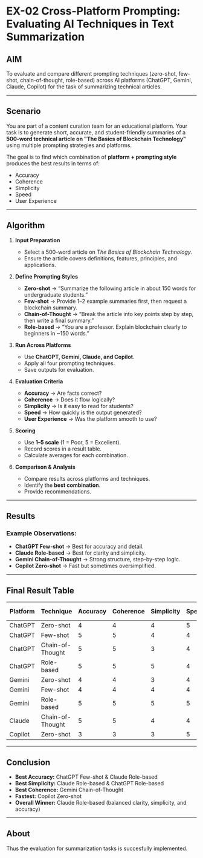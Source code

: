 # EX-02 Cross-Platform Prompting: Evaluating AI Techniques in Text Summarization

## AIM
To evaluate and compare different prompting techniques (zero-shot, few-shot, chain-of-thought, role-based) across AI platforms (ChatGPT, Gemini, Claude, Copilot) for the task of summarizing technical articles.

---

## Scenario
You are part of a content curation team for an educational platform. Your task is to generate short, accurate, and student-friendly summaries of a **500-word technical article on "The Basics of Blockchain Technology"** using multiple prompting strategies and platforms.  

The goal is to find which combination of **platform + prompting style** produces the best results in terms of:
- Accuracy  
- Coherence  
- Simplicity  
- Speed  
- User Experience  

---

## Algorithm

1. **Input Preparation**  
   - Select a 500-word article on *The Basics of Blockchain Technology*.  
   - Ensure the article covers definitions, features, principles, and applications.  

2. **Define Prompting Styles**  
   - **Zero-shot** → “Summarize the following article in about 150 words for undergraduate students.”  
   - **Few-shot** → Provide 1–2 example summaries first, then request a blockchain summary.  
   - **Chain-of-Thought** → “Break the article into key points step by step, then write a final summary.”  
   - **Role-based** → “You are a professor. Explain blockchain clearly to beginners in ~150 words.”  

3. **Run Across Platforms**  
   - Use **ChatGPT, Gemini, Claude, and Copilot**.  
   - Apply all four prompting techniques.  
   - Save outputs for evaluation.  

4. **Evaluation Criteria**  
   - **Accuracy** → Are facts correct?  
   - **Coherence** → Does it flow logically?  
   - **Simplicity** → Is it easy to read for students?  
   - **Speed** → How quickly is the output generated?  
   - **User Experience** → Was the platform smooth to use?  

5. **Scoring**  
   - Use **1–5 scale** (1 = Poor, 5 = Excellent).  
   - Record scores in a result table.  
   - Calculate averages for each combination.  

6. **Comparison & Analysis**  
   - Compare results across platforms and techniques.  
   - Identify the **best combination**.  
   - Provide recommendations.  

---

## Results

### Example Observations:
- **ChatGPT Few-shot** → Best for accuracy and detail.  
- **Claude Role-based** → Best for clarity and simplicity.  
- **Gemini Chain-of-Thought** → Strong structure, step-by-step logic.  
- **Copilot Zero-shot** → Fast but sometimes oversimplified.  

---

## Final Result Table

| Platform | Technique       | Accuracy | Coherence | Simplicity | Speed | User Exp. | Avg Score |
|----------|----------------|----------|-----------|------------|-------|-----------|-----------|
| ChatGPT  | Zero-shot      | 4        | 4         | 4          | 5     | 5         | 4.4       |
| ChatGPT  | Few-shot       | 5        | 5         | 4          | 4     | 5         | 4.6       |
| ChatGPT  | Chain-of-Thought | 5      | 5         | 3          | 4     | 5         | 4.4       |
| ChatGPT  | Role-based     | 5        | 5         | 5          | 4     | 5         | 4.8       |
| Gemini   | Zero-shot      | 4        | 4         | 3          | 4     | 4         | 3.8       |
| Gemini   | Few-shot       | 4        | 4         | 4          | 4     | 4         | 4.0       |
| Gemini   | Role-based     | 5        | 5         | 5          | 5     | 4         | 4.8       |
| Claude   | Chain-of-Thought | 5      | 5         | 4          | 4     | 4         | 4.4       |
| Copilot  | Zero-shot      | 3        | 3         | 3          | 5     | 3         | 3.4       |

---

## Conclusion
- **Best Accuracy:** ChatGPT Few-shot & Claude Role-based  
- **Best Simplicity:** Claude Role-based & ChatGPT Role-based  
- **Best Coherence:** Gemini Chain-of-Thought  
- **Fastest:** Copilot Zero-shot  
- **Overall Winner:** Claude Role-based (balanced clarity, simplicity, and accuracy)  

---

## About
Thus the evaluation for summarization tasks is succesfully implemented.
